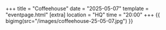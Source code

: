 +++
title = "Coffeehouse"
date = "2025-05-07"
template = "eventpage.html"
[extra]
location = "HQ"
time = "20:00"
+++
{{ bigimg(src="/images/coffeehouse-25-05-07.jpg") }}
